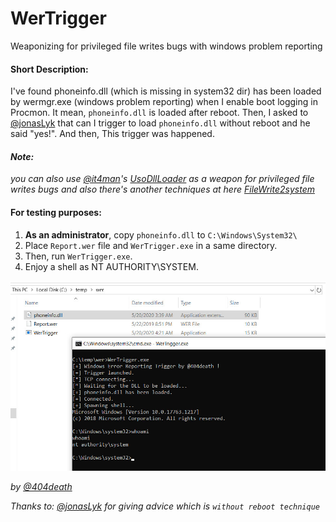 # WerTrigger
Weaponizing for privileged file writes bugs with windows problem reporting

#### Short Description:
I've found phoneinfo.dll (which is missing in system32 dir) has been loaded by wermgr.exe (windows problem reporting) when I enable boot logging in Procmon. It mean, `phoneinfo.dll` is loaded after reboot. Then, I asked to [@jonasLyk](https://twitter.com/jonasLyk) that can I trigger to load `phoneinfo.dll` without reboot and he said "yes!". And then, This trigger was happened.  

#### *Note:*
*you can also use [@it4man](https://twitter.com/itm4n)'s  [UsoDllLoader](https://github.com/itm4n/UsoDllLoader) as a weapon for privileged file writes bugs and also there's another techniques at here [FileWrite2system](https://github.com/sailay1996/awesome_windows_logical_bugs/blob/master/FileWrite2system.txt)*

#### For testing purposes:
1. **As an administrator**, copy `phoneinfo.dll` to `C:\Windows\System32\`
2. Place `Report.wer` file and `WerTrigger.exe` in a same directory.
3. Then, run `WerTrigger.exe`.
4. Enjoy a shell as NT AUTHORITY\SYSTEM.

![test1](werTrigger.jpg)

*by [@404death](https://twitter.com/404death)*

*Thanks to: [@jonasLyk](https://twitter.com/jonasLyk) for giving advice which is `without reboot technique`*
